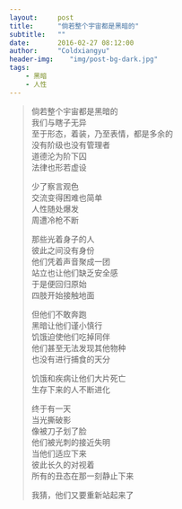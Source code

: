 ```yaml
---    
layout:     post    
title:      "倘若整个宇宙都是黑暗的"    
subtitle:   ""    
date:       2016-02-27 08:12:00    
author:     "Coldxiangyu"    
header-img:    "img/post-bg-dark.jpg" 
tags:
    - 黑暗
    - 人性
---
```

>倘若整个宇宙都是黑暗的  
>我们与瞎子无异  
>至于形态，着装，乃至表情，都是多余的  
>没有阶级也没有管理者  
>道德沦为阶下囚  
>法律也形若虚设  
>  
>少了察言观色  
>交流变得困难也简单  
>人性随处爆发  
>周遭冷枪不断  
>  
>那些光着身子的人  
>彼此之间没有身份  
>他们凭着声音聚成一团  
>站立也让他们缺乏安全感  
>于是便回归原始  
>四肢开始接触地面  
>  
>但他们不敢奔跑  
>黑暗让他们谨小慎行  
>饥饿迫使他们吃掉同伴  
>他们甚至无法发现其他物种  
>也没有进行捕食的天分  
>  
>饥饿和疾病让他们大片死亡  
>生存下来的人不断进化  
>  
>终于有一天  
>当光撕破影  
>像被刀子划了脸  
>他们被光刺的接近失明  
>当他们适应下来  
>彼此长久的对视着  
>所有的丑态在那一刻静止下来  
>  
>我猜，他们又要重新站起来了    
